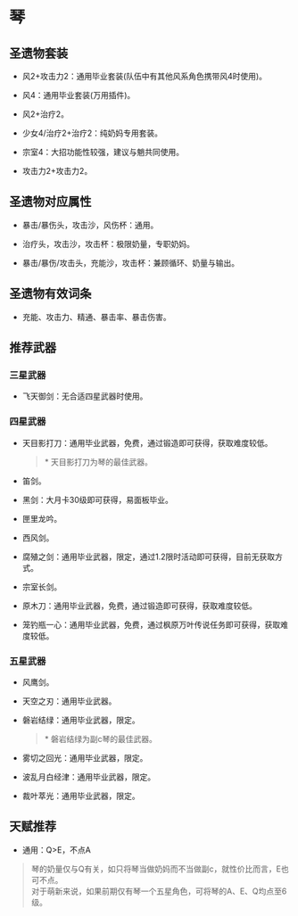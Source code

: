 # 琴

## 圣遗物套装  

- 风2+攻击力2：通用毕业套装(队伍中有其他风系角色携带风4时使用)。  

- 风4：通用毕业套装(万用插件)。  

- 风2+治疗2。  

- 少女4/治疗2+治疗2：纯奶妈专用套装。  

- 宗室4：大招功能性较强，建议与魈共同使用。  

- 攻击力2+攻击力2。  

## 圣遗物对应属性  

- 暴击/暴伤头，攻击沙，风伤杯：通用。  

- 治疗头，攻击沙，攻击杯：极限奶量，专职奶妈。  

- 暴击/暴伤/攻击头，充能沙，攻击杯：兼顾循环、奶量与输出。  

## 圣遗物有效词条  

- 充能、攻击力、精通、暴击率、暴击伤害。  

## 推荐武器  

### 三星武器  

- 飞天御剑：无合适四星武器时使用。  

### 四星武器  

- 天目影打刀：通用毕业武器，免费，通过锻造即可获得，获取难度较低。  

  > \* 天目影打刀为琴的最佳武器。  

- 笛剑。  

- 黑剑：大月卡30级即可获得，易面板毕业。  

- 匣里龙吟。  

- 西风剑。  

- 腐殖之剑：通用毕业武器，限定，通过1.2限时活动即可获得，目前无获取方式。  

- 宗室长剑。  

- 原木刀：通用毕业武器，免费，通过锻造即可获得，获取难度较低。  

- 笼钓瓶一心：通用毕业武器，免费，通过枫原万叶传说任务即可获得，获取难度较低。  

### 五星武器  

- 风鹰剑。  

- 天空之刃：通用毕业武器。  

- 磐岩结绿：通用毕业武器，限定。  

  > \* 磐岩结绿为副c琴的最佳武器。  

- 雾切之回光：通用毕业武器，限定。  

- 波乱月白经津：通用毕业武器，限定。  

- 裁叶萃光：通用毕业武器，限定。

## 天赋推荐  

- 通用：Q>E，不点A  

> 琴的奶量仅与Q有关，如只将琴当做奶妈而不当做副c，就性价比而言，E也可不点。  
> 对于萌新来说，如果前期仅有琴一个五星角色，可将琴的A、E、Q均点至6级。  

